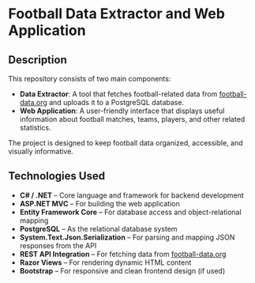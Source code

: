 # Football Data Extractor and Web Application

## Description

This repository consists of two main components:

- **Data Extractor**: A tool that fetches football-related data from [football-data.org](https://www.football-data.org/) and uploads it to a PostgreSQL database.
- **Web Application**: A user-friendly interface that displays useful information about football matches, teams, players, and other related statistics.

The project is designed to keep football data organized, accessible, and visually informative.

## Technologies Used

- **C# / .NET** – Core language and framework for backend development  
- **ASP.NET MVC** – For building the web application  
- **Entity Framework Core** – For database access and object-relational mapping  
- **PostgreSQL** – As the relational database system  
- **System.Text.Json.Serialization** – For parsing and mapping JSON responses from the API  
- **REST API Integration** – For fetching data from [football-data.org](https://www.football-data.org/)  
- **Razor Views** – For rendering dynamic HTML content  
- **Bootstrap** – For responsive and clean frontend design (if used)

